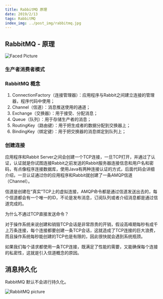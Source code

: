 ```yaml
---
title: RabbitMQ 原理
date: 2019/2/13
tags: RabbitMQ
index_img: ../post_img/rabbitmq.jpg
---
```


## RabbitMQ - 原理

![Faced Picture](https://images.pexels.com/photos/1084510/pexels-photo-1084510.jpeg?auto=compress&cs=tinysrgb&dpr=1&w=500)

### 生产者消费者模式

### RabbitMQ 概念

 1. ConnectionFactory（连接管理器）：应用程序与Rabbit之间建立连接的管理器，程序代码中使用；
 2. Channel（信道）：消息推送使用的通道；
 3. Exchange（交换器）：用于接受、分配消息；
 4. Queue（队列）：用于存储生产者的消息；
 5. RoutingKey（路由键）：用于把生成者的数据分配到交换器上；
 6. BindingKey（绑定键）：用于把交换器的消息绑定到队列上；

### 创建连接

应用程序和Rabbit Server之间会创建一个TCP连接，一旦TCP打开，并通过了认证，认证就是你试图连接Rabbit之前发送的Rabbit服务器连接信息和用户名和密码，有点像程序连接数据库，使用Java有两种连接认证的方式，后面代码会详细介绍，一旦认证通过你的应用程序和Rabbit就创建了一条AMQP信道（Channel）。

信道是创建在“真实”TCP上的虚拟连接，AMQP命令都是通过信道发送出去的，每个信道都会有一个唯一的ID，不论是发布消息，订阅队列或者介绍消息都是通过信道完成的。

为什么不通过TCP直接发送命令？

对于操作系统来说创建和销毁TCP会话是非常昂贵的开销，假设高峰期每秒有成千上万条连接，每个连接都要创建一条TCP会话，这就造成了TCP连接的巨大浪费，而且操作系统每秒能创建的TCP也是有限的，因此很快就会遇到系统瓶颈。

如果我们每个请求都使用一条TCP连接，既满足了性能的需要，又能确保每个连接的私密性，这就是引入信道概念的原因。

## 消息持久化

RabbitMQ 默认不会进行持久化。

![RabbitMQ picture](https://s5.51cto.com/oss/201710/30/d77e4cfd3d9dc6bf328c7db4b60fbc95.jpg)